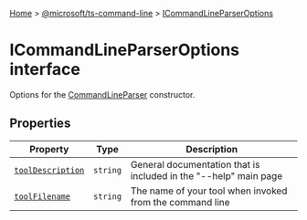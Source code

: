 [Home](./index) &gt; [@microsoft/ts-command-line](./ts-command-line.md) &gt; [ICommandLineParserOptions](./ts-command-line.icommandlineparseroptions.md)

# ICommandLineParserOptions interface

Options for the [CommandLineParser](./ts-command-line.commandlineparser.md) constructor.

## Properties

|  Property | Type | Description |
|  --- | --- | --- |
|  [`toolDescription`](./ts-command-line.icommandlineparseroptions.tooldescription.md) | `string` | General documentation that is included in the "--help" main page |
|  [`toolFilename`](./ts-command-line.icommandlineparseroptions.toolfilename.md) | `string` | The name of your tool when invoked from the command line |

